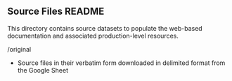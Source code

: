 ## Source Files README
This directory contains source datasets to populate the web-based documentation and associated production-level resources.

/original
- Source files in their verbatim form downloaded in delimited format from the Google Sheet